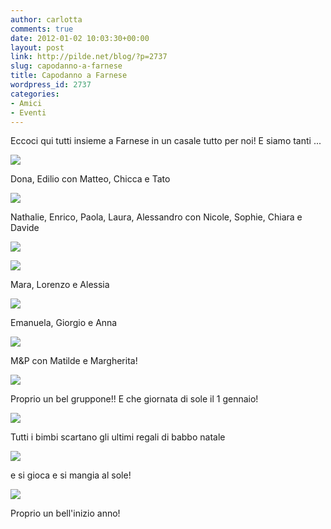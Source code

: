 ```yaml
---
author: carlotta
comments: true
date: 2012-01-02 10:03:30+00:00
layout: post
link: http://pilde.net/blog/?p=2737
slug: capodanno-a-farnese
title: Capodanno a Farnese
wordpress_id: 2737
categories:
- Amici
- Eventi
---
```


Eccoci qui tutti insieme a Farnese in un casale tutto per noi! E siamo tanti ...

![](http://pilde.net/blog/wp-content/uploads/2012/01/casale1.jpg)




Dona, Edilio con Matteo, Chicca e Tato

![](http://pilde.net/blog/wp-content/uploads/2012/01/done_edilio.jpg)




Nathalie, Enrico, Paola, Laura, Alessandro con Nicole, Sophie, Chiara e Davide

![](http://pilde.net/blog/wp-content/uploads/2012/01/nath_laura_enrico.jpg)




![](http://pilde.net/blog/wp-content/uploads/2012/01/bimbi.jpg)




Mara, Lorenzo e Alessia

![](http://pilde.net/blog/wp-content/uploads/2012/01/i_felicioni.jpg)




Emanuela, Giorgio e Anna

![](http://pilde.net/blog/wp-content/uploads/2012/01/giomanu.jpg)




M&P con Matilde e Margherita!

![](http://pilde.net/blog/wp-content/uploads/2012/01/mikido.jpg)




Proprio un bel gruppone!! E che giornata di sole il 1 gennaio!

![](http://pilde.net/blog/wp-content/uploads/2012/01/mati_girandola.jpg)




Tutti i bimbi scartano gli ultimi regali di babbo natale

![](http://pilde.net/blog/wp-content/uploads/2012/01/regali.jpg)




e si gioca e si mangia al sole!

![](http://pilde.net/blog/wp-content/uploads/2012/01/pranzo_sole.jpg)




Proprio un bell'inizio anno!
